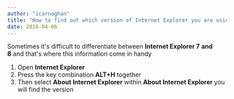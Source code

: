 ```yaml
---
author: "icarnaghan"
title: "How to find out which version of Internet Explorer you are using"
date: 2018-04-06
---
```


Sometimes it's difficult to differentiate between **Internet Explorer 7** **and 8** and that's where this information come in handy

1. Open **Internet Explorer**
2. Press the key combination **ALT+H** together
3. Then select **About Internet Explorer** within **About Internet Explorer** you will find the version
